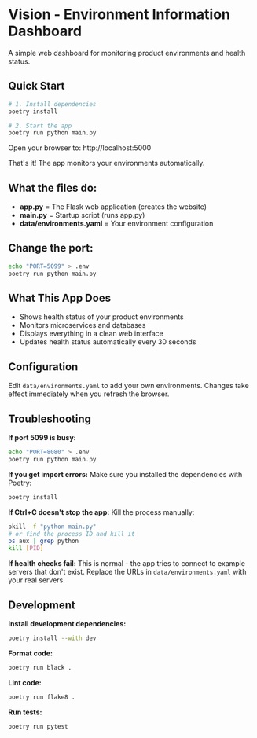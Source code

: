 # Vision - Environment Information Dashboard

A simple web dashboard for monitoring product environments and health status.

## Quick Start

```bash
# 1. Install dependencies
poetry install

# 2. Start the app
poetry run python main.py
```

Open your browser to: http://localhost:5000

That's it! The app monitors your environments automatically.

## What the files do:
- **app.py** = The Flask web application (creates the website)
- **main.py** = Startup script (runs app.py)
- **data/environments.yaml** = Your environment configuration

## Change the port:
```bash
echo "PORT=5099" > .env
poetry run python main.py
```

## What This App Does

- Shows health status of your product environments
- Monitors microservices and databases
- Displays everything in a clean web interface
- Updates health status automatically every 30 seconds

## Configuration

Edit `data/environments.yaml` to add your own environments. Changes take effect immediately when you refresh the browser.

## Troubleshooting

**If port 5099 is busy:**
```bash
echo "PORT=8080" > .env
poetry run python main.py
```

**If you get import errors:**
Make sure you installed the dependencies with Poetry:
```bash
poetry install
```

**If Ctrl+C doesn't stop the app:**
Kill the process manually:
```bash
pkill -f "python main.py"
# or find the process ID and kill it
ps aux | grep python
kill [PID]
```

**If health checks fail:**
This is normal - the app tries to connect to example servers that don't exist. Replace the URLs in `data/environments.yaml` with your real servers.

## Development

**Install development dependencies:**
```bash
poetry install --with dev
```

**Format code:**
```bash
poetry run black .
```

**Lint code:**
```bash
poetry run flake8 .
```

**Run tests:**
```bash
poetry run pytest
```